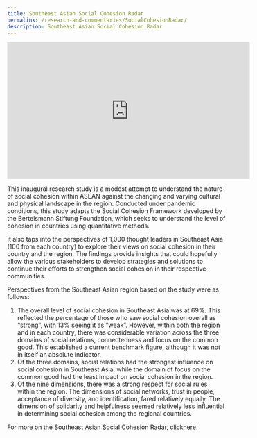 ```yaml
---
title: Southeast Asian Social Cohesion Radar
permalink: /research-and-commentaries/SocialCohesionRadar/
description: Southeast Asian Social Cohesion Radar
---
```

<div class="bp-youtube">
	
<iframe width="560" height="315" src="https://www.youtube.com/embed/b8VzlxbFqNU" title="YouTube video player" frameborder="0" allow="accelerometer; autoplay; clipboard-write; encrypted-media; gyroscope; picture-in-picture" allowfullscreen></iframe>

</div>

This inaugural research study is a modest attempt to understand the nature of social cohesion within ASEAN against the changing and varying cultural and physical landscape in the region. Conducted under pandemic conditions, this study adapts the Social Cohesion Framework developed by the Bertelsmann Stiftung Foundation, which seeks to understand the level of cohesion in countries using quantitative methods.

It also taps into the perspectives of 1,000 thought leaders in Southeast Asia (100 from each country) to explore their views on social cohesion in their country and the region. The findings provide insights that could hopefully allow the various stakeholders to develop strategies and solutions to continue their efforts to strengthen social cohesion in their respective communities.

Perspectives from the Southeast Asian region based on the study were as follows:

1. The overall level of social cohesion in Southeast Asia was at 69%. This reflected the percentage of those who saw social cohesion overall as “strong”, with 13% seeing it as “weak”. However, within both the region and in each country, there was considerable variation across the three domains of social relations, connectedness and focus on the common good. This established a current benchmark figure, although it was not in itself an absolute indicator.
2. Of the three domains, social relations had the strongest influence on social cohesion in Southeast Asia, while the domain of focus on the common good had the least impact on social cohesion in the region.
3. Of the nine dimensions, there was a strong respect for social rules within the region. The dimensions of social networks, trust in people, acceptance of diversity, and identification, fared relatively equally. The dimension of solidarity and helpfulness seemed relatively less influential in determining social cohesion among the regional countries.

For more on the Southeast Asian Social Cohesion Radar, click<a href="https://www.rsis.edu.sg/rsis-publication/rsis/southeast-asian-social-cohesion-radar-report/#.Yy0KXEIRXb0" target="_blank">here</a>.